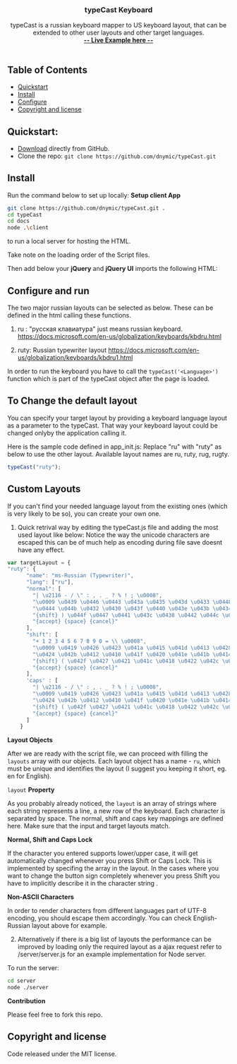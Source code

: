 ﻿<p align="center">
  <a href="https://dnymic.github.io/typeCast/">
  </a>

  <h3 align="center">typeCast Keyboard</h3>

  <p align="center">
    typeCast is a russian keyboard mapper to US keyboard layout, that can be extended to other user layouts and other target languages.
    <br>
    <a href="https://dnymic.github.io/typeCast/#home"><strong>-- Live Example here --</strong></a>
    <br>
    <br>
    
</p>

## Table of Contents
- [Quickstart](#quickstart)
- [Install](#Install)
- [Configure](#Configure)
- [Copyright and license](#copyright-and-license)

## Quickstart:

- [Download](https://github.com/dnymic/typeCast) directly from GitHub.
- Clone the repo: `git clone https://github.com/dnymic/typeCast.git`



## Install

Run the command below to set up locally:
**Setup client App**
```bash
git clone https://github.com/dnymic/typeCast.git .
cd typeCast
cd docs
node .\client
```
to run a local server for hosting the HTML.

Take note on the loading order of the Script files.


Then add below your **jQuery** and **jQuery UI** imports the following HTML:


##  Configure and run
The two major russian layouts can be selected as below.
These can be defined in the html calling these functions.

1) ru : "русская клавиатура" just means russian keyboard.
https://docs.microsoft.com/en-us/globalization/keyboards/kbdru.html

2) ruty: Russian typewriter layout
https://docs.microsoft.com/en-us/globalization/keyboards/kbdru1.html 

In order to run the keyboard you have to call the `typeCast('<Language>')` function which is part of the typeCast object after the page is loaded.

## To Change the default layout
You can specify your target layout by providing a keyboard language layout as a parameter to the typeCast. That way your keyboard layout could be changed onlyby the application calling it.

Here is the sample code defined in app_init.js:
Replace "ru" with "ruty" as below to use the other layout.
Available layout names are ru, ruty, rug, rugty.

```javascript
typeCast("ruty");
```

## Custom Layouts

If you can't find your needed language layout from the existing ones (which is very likely to be so), you can create your own one. 
1) Quick retrival way by editing the typeCast.js file and adding the most used layout like below:
Notice the way the unicode characters are escaped this can be of much help as encoding during file save doesnt have any effect. 

  ```javascript
 var targetLayout = {
  "ruty": {
        "name": "ms-Russian (Typewriter)",
        "lang": ["ru"],
        "normal": [
          "| \u2116 - / \" : , . _ ? % ! ; \u0008",
          "\u0009 \u0439 \u0446 \u0443 \u043a \u0435 \u043d \u0433 \u0448 \u0449 \u0437 \u0445 \u044a )",
          "\u0444 \u044b \u0432 \u0430 \u043f \u0440 \u043e \u043b \u0434 \u0436 \u044d \u000D",
          "{shift} ) \u044f \u0447 \u0441 \u043c \u0438 \u0442 \u044c \u0431 \u044e / {shift}",
          "{accept} {space} {cancel}"
        ],
        "shift": [
          "+ 1 2 3 4 5 6 7 8 9 0 = \\ \u0008",
          "\u0009 \u0419 \u0426 \u0423 \u041a \u0415 \u041d \u0413 \u0428 \u0429 \u0417 \u0425 \u042a (",
          "\u0424 \u042b \u0412 \u0410 \u041f \u0420 \u041e \u041b \u0414 \u0416 \u042d \u000D",
          "{shift} ( \u042f \u0427 \u0421 \u041c \u0418 \u0422 \u042c \u0411 \u042e / {shift}",
          "{accept} {space} {cancel}"
        ],
        'caps' : [
          "| \u2116 - / \" : , . _ ? % ! ; \u0008",
          "\u0009 \u0419 \u0426 \u0423 \u041a \u0415 \u041d \u0413 \u0428 \u0429 \u0417 \u0425 \u042a (",
          "\u0424 \u042b \u0412 \u0410 \u041f \u0420 \u041e \u041b \u0414 \u0416 \u042d \u000D",
          "{shift} ( \u042f \u0427 \u0421 \u041c \u0418 \u0422 \u042c \u0411 \u042e / {shift}",
          "{accept} {space} {cancel}"
        ]
      }
```



**Layout Objects**

After we are ready with the script file, we can proceed with filling the `layouts` array with our objects. Each layout object has a name - `ru`, which must be unique and identifies the layout (I suggest you keeping it short, eg. en for English).

`layout` **Property**

As you probably already noticed, the `layout` is an array of strings where each string represents a line, a new row of the keyboard. Each character is separated by space. The normal, shift and caps key mappings are defined here. Make sure that the input and target layouts match.


**Normal, Shift and Caps Lock**

If the character you entered supports lower/upper case, it will get automatically changed whenever you press Shift or Caps Lock. This is implemented by specifing the array in the layout. In the cases where you want to change the button sign completely whenever you press Shift you have to implicitly describe it in the character string .

**Non-ASCII Characters**

In order to render characters from different languages part of UTF-8 encoding, you should escape them accordingly. You can check English-Russian layout above for example.


2) Alternatively if there is a big list of layouts the performance can be improved by loading only the required layout as a ajax request refer to /server/server.js for an example implementation for Node server.

To run the server:
```bash
cd server
node ./server
```

**Contribution**

Please feel free to fork this repo.


## Copyright and license
Code released under the MIT license.